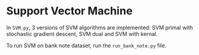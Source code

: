 # Support Vector Machine

In ```SVM.py```, 3 versions of SVM algorithms are implemented: SVM primal with stochastic gradient descent, SVM dual and SVM with kernal.</br>

To run SVM on bank note dataset, run the ```run_bank_note.py``` file.
